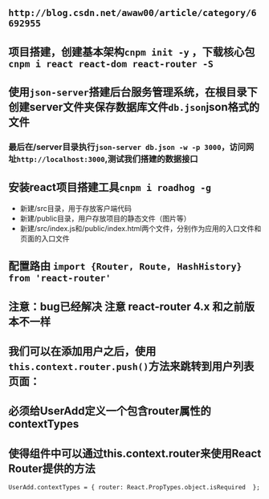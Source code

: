 ## `http://blog.csdn.net/awaw00/article/category/6692955`

## 项目搭建，创建基本架构`cnpm init -y` ，下载核心包`cnpm i react react-dom react-router -S`

## 使用`json-server`搭建后台服务管理系统，在根目录下创建server文件夹保存数据库文件`db.json`json格式的文件
### 最后在/server目录执行`json-server db.json -w -p 3000`，访问网址`http://localhost:3000`,测试我们搭建的数据接口

## 安装react项目搭建工具`cnpm i roadhog -g`

* 新建/src目录，用于存放客户端代码
* 新建/public目录，用户存放项目的静态文件（图片等）
* 新建/src/index.js和/public/index.html两个文件，分别作为应用的入口文件和页面的入口文件

## 配置路由 `import {Router, Route, HashHistory} from 'react-router'`

## 注意：bug已经解决  注意 react-router 4.x 和之前版本不一样 

## 我们可以在添加用户之后，使用`this.context.router.push()`方法来跳转到用户列表页面：
## 必须给UserAdd定义一个包含router属性的contextTypes
## 使得组件中可以通过this.context.router来使用React Router提供的方法
`UserAdd.contextTypes = {
  router: React.PropTypes.object.isRequired 
};`






